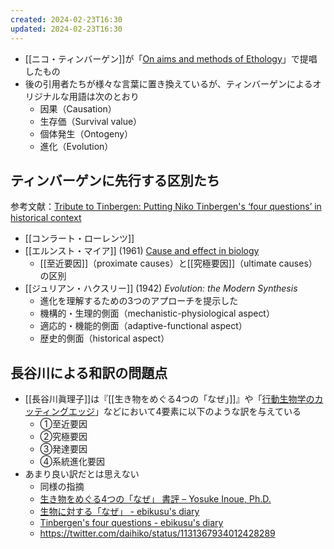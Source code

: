 ```yaml
---
created: 2024-02-23T16:30
updated: 2024-02-23T16:30
---
```


- [[ニコ・ティンバーゲン]]が「[On aims and methods of Ethology](https://doi.org/10.1111/j.1439-0310.1963.tb01161.x)」で提唱したもの
- 後の引用者たちが様々な言葉に置き換えているが、ティンバーゲンによるオリジナルな用語は次のとおり
	- 因果（Causation）
	- 生存価（Survival value）
	- 個体発生（Ontogeny）
	- 進化（Evolution）

## ティンバーゲンに先行する区別たち

参考文献：[Tribute to Tinbergen: Putting Niko Tinbergen's ‘four questions’ in historical context](https://doi.org/10.1111/eth.12200)

- [[コンラート・ローレンツ]]
- [[エルンスト・マイア]] (1961) [Cause and effect in biology](https://doi.org/10.1126/science.134.3489.1501)
	- [[至近要因]]（proximate causes）と[[究極要因]]（ultimate causes）の区別
- [[ジュリアン・ハクスリー]] (1942) *Evolution: the Modern Synthesis*
	- 進化を理解するための3つのアプローチを提示した
	- 機構的・生理的側面（mechanistic-physiological aspect）
	- 適応的・機能的側面（adaptive-functional aspect）
	- 歴史的側面（historical aspect）

## 長谷川による和訳の問題点

-  [[長谷川眞理子]]は『[[生き物をめぐる4つの「なぜ」]]』や「[行動生物学のカッティングエッジ](https://doi.org/10.5363/tits.16.4_58)」などにおいて4要素に以下のような訳を与えている
	- ①至近要因
	- ②究極要因
	- ③発達要因
	- ④系統進化要因
- あまり良い訳だとは思えない
	- 同様の指摘
	- [生き物をめぐる4つの「なぜ」 書評 – Yosuke Inoue, Ph.D.](http://inoyo.net/archives/3055)
	- [生物に対する「なぜ」 - ebikusu's diary](https://syamato.hatenablog.com/entry/20070628/1183037700)
	- [Tinbergen's four questions - ebikusu's diary](https://syamato.hatenablog.com/entry/20071122/1195702604)
	- https://twitter.com/daihiko/status/1131367934012428289

